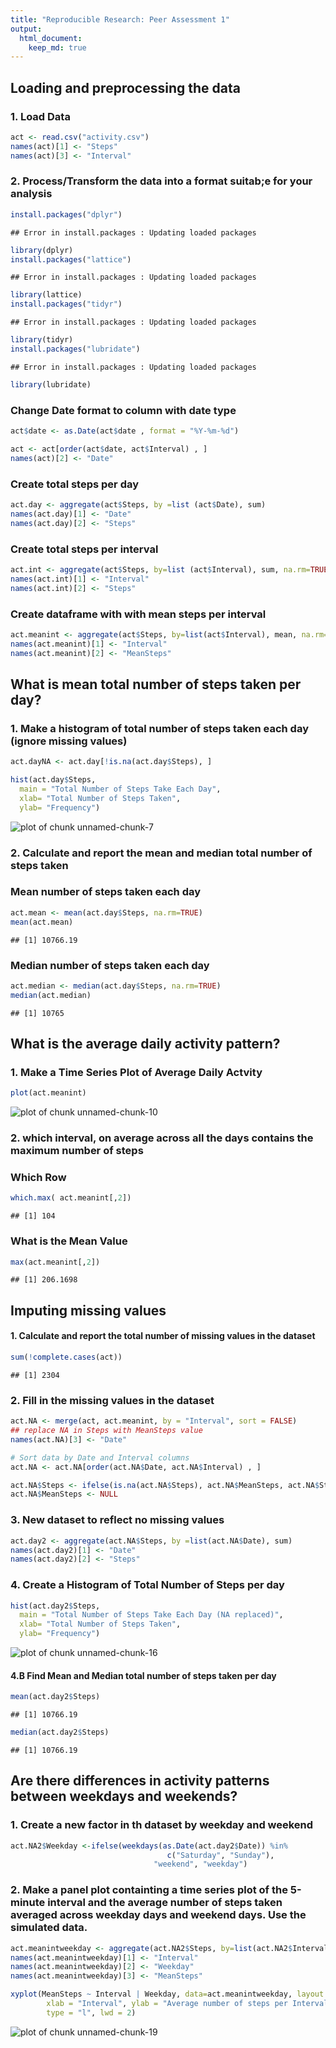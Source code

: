 ```yaml
---
title: "Reproducible Research: Peer Assessment 1"
output: 
  html_document:
    keep_md: true
---
```



## Loading and preprocessing the data

### 1. Load Data

```r
act <- read.csv("activity.csv")
names(act)[1] <- "Steps"
names(act)[3] <- "Interval"
```
### 2. Process/Transform the data into a format suitab;e for your analysis

```r
install.packages("dplyr")
```

```
## Error in install.packages : Updating loaded packages
```

```r
library(dplyr)
install.packages("lattice")
```

```
## Error in install.packages : Updating loaded packages
```

```r
library(lattice)
install.packages("tidyr")
```

```
## Error in install.packages : Updating loaded packages
```

```r
library(tidyr)
install.packages("lubridate")
```

```
## Error in install.packages : Updating loaded packages
```

```r
library(lubridate)
```
### Change Date format to column with date type

```r
act$date <- as.Date(act$date , format = "%Y-%m-%d")

act <- act[order(act$date, act$Interval) , ]
names(act)[2] <- "Date"
```
### Create total steps per day

```r
act.day <- aggregate(act$Steps, by =list (act$Date), sum)
names(act.day)[1] <- "Date"
names(act.day)[2] <- "Steps"
```
### Create total steps per interval

```r
act.int <- aggregate(act$Steps, by=list (act$Interval), sum, na.rm=TRUE, na.action=NULL)
names(act.int)[1] <- "Interval"
names(act.int)[2] <- "Steps"
```
### Create dataframe with with mean steps per interval

```r
act.meanint <- aggregate(act$Steps, by=list(act$Interval), mean, na.rm=TRUE, na.action=NULL)
names(act.meanint)[1] <- "Interval"
names(act.meanint)[2] <- "MeanSteps"
```

## What is mean total number of steps taken per day?

### 1. Make a histogram of total number of steps taken each day (ignore missing values)

```r
act.dayNA <- act.day[!is.na(act.day$Steps), ]

hist(act.day$Steps, 
  main = "Total Number of Steps Take Each Day",
  xlab= "Total Number of Steps Taken",
  ylab= "Frequency")
```

![plot of chunk unnamed-chunk-7](figure/unnamed-chunk-7-1.png) 
### 2. Calculate and report the mean and median total number of steps taken  
  
### Mean number of steps taken each day  

```r
act.mean <- mean(act.day$Steps, na.rm=TRUE)
mean(act.mean)
```

```
## [1] 10766.19
```

### Median number of steps taken each day

```r
act.median <- median(act.day$Steps, na.rm=TRUE)
median(act.median)
```

```
## [1] 10765
```

## What is the average daily activity pattern?

### 1. Make a Time Series Plot of Average Daily Actvity

```r
plot(act.meanint)
```

![plot of chunk unnamed-chunk-10](figure/unnamed-chunk-10-1.png) 
### 2. which interval, on average across all the days contains the maximum number of steps

### Which Row 

```r
which.max( act.meanint[,2])
```

```
## [1] 104
```
### What is the Mean Value 

```r
max(act.meanint[,2])
```

```
## [1] 206.1698
```
## Imputing missing values

#### 1. Calculate and report the total number of missing values in the dataset

```r
sum(!complete.cases(act))
```

```
## [1] 2304
```
### 2. Fill in the missing values in the dataset

```r
act.NA <- merge(act, act.meanint, by = "Interval", sort = FALSE)
## replace NA in Steps with MeanSteps value
names(act.NA)[3] <- "Date"

# Sort data by Date and Interval columns
act.NA <- act.NA[order(act.NA$Date, act.NA$Interval) , ]

act.NA$Steps <- ifelse(is.na(act.NA$Steps), act.NA$MeanSteps, act.NA$Steps)
act.NA$MeanSteps <- NULL
```
### 3. New dataset to reflect no missing values

```r
act.day2 <- aggregate(act.NA$Steps, by =list(act.NA$Date), sum)
names(act.day2)[1] <- "Date"
names(act.day2)[2] <- "Steps"
```
### 4. Create a Histogram of Total Number of Steps per day

```r
hist(act.day2$Steps, 
  main = "Total Number of Steps Take Each Day (NA replaced)",
  xlab= "Total Number of Steps Taken",
  ylab= "Frequency")
```

![plot of chunk unnamed-chunk-16](figure/unnamed-chunk-16-1.png) 
#### 4.B Find Mean and Median total number of steps taken per day

```r
mean(act.day2$Steps)
```

```
## [1] 10766.19
```

```r
median(act.day2$Steps)
```

```
## [1] 10766.19
```
## Are there differences in activity patterns between weekdays and weekends?

### 1. Create a new factor in th dataset by weekday and weekend

```r
act.NA2$Weekday <-ifelse(weekdays(as.Date(act.day2$Date)) %in% 
                                   c("Saturday", "Sunday"), 
                                "weekend", "weekday")
```

### 2. Make a panel plot containting a time series plot of the 5-minute interval and the average number of steps taken averaged across weekday days and weekend days. Use the simulated data.


```r
act.meanintweekday <- aggregate(act.NA2$Steps, by=list(act.NA2$Interval, act.NA2$Weekday), mean, na.rm=TRUE, na.action=NULL)
names(act.meanintweekday)[1] <- "Interval"
names(act.meanintweekday)[2] <- "Weekday"
names(act.meanintweekday)[3] <- "MeanSteps"

xyplot(MeanSteps ~ Interval | Weekday, data=act.meanintweekday, layout = c(1, 2),
        xlab = "Interval", ylab = "Average number of steps per Interval", 
        type = "l", lwd = 2)
```

![plot of chunk unnamed-chunk-19](figure/unnamed-chunk-19-1.png) 
